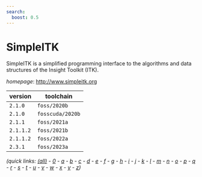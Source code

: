 ```yaml
---
search:
  boost: 0.5
---
```

# SimpleITK

SimpleITK is a simplified programming interface to the algorithms and data structures of  the Insight Toolkit (ITK).

*homepage*: <http://www.simpleitk.org>

version | toolchain
--------|----------
``2.1.0`` | ``foss/2020b``
``2.1.0`` | ``fosscuda/2020b``
``2.1.1`` | ``foss/2021a``
``2.1.1.2`` | ``foss/2021b``
``2.1.1.2`` | ``foss/2022a``
``2.3.1`` | ``foss/2023a``


*(quick links: [(all)](../index.md) - [0](../0/index.md) - [a](../a/index.md) - [b](../b/index.md) - [c](../c/index.md) - [d](../d/index.md) - [e](../e/index.md) - [f](../f/index.md) - [g](../g/index.md) - [h](../h/index.md) - [i](../i/index.md) - [j](../j/index.md) - [k](../k/index.md) - [l](../l/index.md) - [m](../m/index.md) - [n](../n/index.md) - [o](../o/index.md) - [p](../p/index.md) - [q](../q/index.md) - [r](../r/index.md) - [s](../s/index.md) - [t](../t/index.md) - [u](../u/index.md) - [v](../v/index.md) - [w](../w/index.md) - [x](../x/index.md) - [y](../y/index.md) - [z](../z/index.md))*

